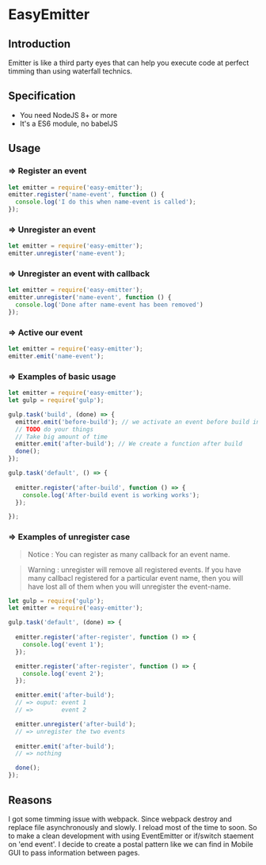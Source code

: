 # EasyEmitter

## Introduction
Emitter is like a third party eyes that can help you execute code at perfect timming than using waterfall technics.

## Specification
* You need NodeJS 8+ or more
* It's a ES6 module, no babelJS

## Usage

### => Register an event
```js
let emitter = require('easy-emitter');
emitter.register('name-event', function () {
  console.log('I do this when name-event is called');
});
```

### => Unregister an event
```js
let emitter = require('easy-emitter');
emitter.unregister('name-event');
```

### => Unregister an event with callback
```js
let emitter = require('easy-emitter');
emitter.unregister('name-event', function () {
  console.log('Done after name-event has been removed')
});
```

### => Active our event
```js
let emitter = require('easy-emitter');
emitter.emit('name-event');
```

### => Examples of basic usage

```js
let emitter = require('easy-emitter');
let gulp = require('gulp');

gulp.task('build', (done) => {
  emitter.emit('before-build'); // we activate an event before build in asynchronous
  // TODO do your things
  // Take big amount of time
  emitter.emit('after-build'); // We create a function after build
  done();
});

gulp.task('default', () => {
  
  emitter.register('after-build', function () => {
    console.log('After-build event is working works');
  });

});

```

### => Examples of unregister case
<blockquote>
<p>Notice : You can register as many callback for an event name.</p>
</blockquote>
<blockquote>
<p>Warning : unregister will remove all registered events. If you have many callbacl registered for a particular event name, then you will have lost all of them when you will unregister the event-name.</p>
</blockquote>

```js
let gulp = require('gulp');
let emitter = require('easy-emitter');

gulp.task('default', (done) => {
  
  emitter.register('after-register', function () => {
    console.log('event 1');
  });

  emitter.register('after-register', function () => {
    console.log('event 2');
  });

  emitter.emit('after-build');
  // => ouput: event 1
  // =>        event 2

  emitter.unregister('after-build');
  // => unregister the two events
  
  emitter.emit('after-build');
  // => nothing

  done();
});

```


## Reasons
I got some timming issue with webpack. Since webpack destroy and replace file asynchronously  and slowly. I reload most of the time to soon. So to make a clean development with using EventEmitter or if/switch staement on 'end event'. I decide to create a postal pattern like we can find in Mobile GUI to pass information between pages.